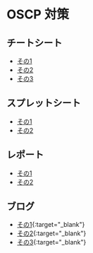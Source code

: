 # OSCP 対策
## チートシート
- [その1](https://github.com/camercu/oscp-prep/blob/main/CHEATSHEET.md)
- [その2](https://github.com/xsudoxx/OSCP/blob/main/README.md)
- [その3](https://laysakura.notion.site/PEN-200-OSCP-Cheat-Sheet-46c32d0d33954262b1a2e825e03e7e33)

## スプレットシート
- [その1](https://docs.google.com/spreadsheets/d/13g6RFbaS-5KJcETONOSSV7vNSh9OXCgbNak8WM2H1A0/edit?gid=1858408689#gid=1858408689)
- [その2](https://docs.google.com/spreadsheets/d/1jDu6jmv_8evaS4h8wUvpjlM4IePn_VOkSIXdRnOi3X0/edit?gid=1414956906#gid=1414956906)

## レポート
- [その1](https://github.com/noraj/OSCP-Exam-Report-Template-Markdown)
- [その2](https://github.com/Syslifters/sysreptor)

## ブログ
- [その1](https://www.leon-tec.co.jp/blog/11450/){:target="_blank"}
- [その2](https://qiita.com/2MB/items/608e4b3a9ea89d0cbfad){:target="_blank"}
- [その3](https://laysakura.github.io/2024/06/17/oscp/){:target="_blank"}
